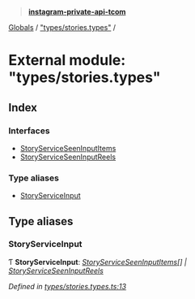 > **[instagram-private-api-tcom](../README.md)**

[Globals](../README.md) / ["types/stories.types"](_types_stories_types_.md) /

# External module: "types/stories.types"

## Index

### Interfaces

* [StoryServiceSeenInputItems](../interfaces/_types_stories_types_.storyserviceseeninputitems.md)
* [StoryServiceSeenInputReels](../interfaces/_types_stories_types_.storyserviceseeninputreels.md)

### Type aliases

* [StoryServiceInput](_types_stories_types_.md#storyserviceinput)

## Type aliases

###  StoryServiceInput

Ƭ **StoryServiceInput**: *[StoryServiceSeenInputItems](../interfaces/_types_stories_types_.storyserviceseeninputitems.md)[] | [StoryServiceSeenInputReels](../interfaces/_types_stories_types_.storyserviceseeninputreels.md)*

*Defined in [types/stories.types.ts:13](https://github.com/cuonglnhust/instagram-private-api-tcom/blob/3e16058/src/types/stories.types.ts#L13)*